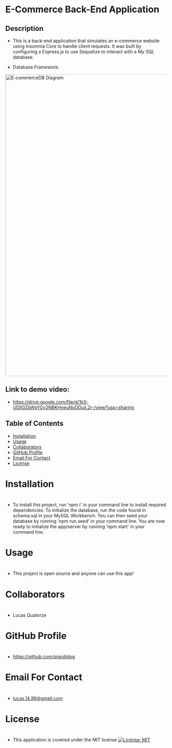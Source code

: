 # E-Commerce Back-End Application
    
## Description
    
- This is a back-end application that simulates an e-commerce website using Insomnia Core to handle client requests. It was built by configuring a Express.js to use Sequelize to interact with a My SQL database.

- Database Framework:

<img width="940" alt="E-commerceDB Diagram" src="https://user-images.githubusercontent.com/60542798/116517956-49ff6580-a895-11eb-9d9b-c6aed8d96459.png">


## Link to demo video:

- https://drive.google.com/file/d/1kX-UDX0ZbWsYGy2NBKHneuNoDDuiL2r-/view?usp=sharing

## Table of Contents
- <a href="#inst">Installation<a>
- <a href="#use">Usage<a>
- <a href="#collab">Collaborators<a>
- <a href="#git">GitHub Profile<a>
- <a href="#email">Email For Contact<a>
- <a href="#lic">License<a>
    
## <h1 id="inst">Installation<h1>
    
- To install this project, run 'npm i' in your command line to install required dependencies. To initialize the database, run the code found in schema.sql in your MySQL Workbench. You can then seed your database by running 'npm run seed' in your command line. You are now ready to initialize the app/server by running 'npm start' in your command line.

## <h1 id="use">Usage<h1>
    
- This project is open source and anyone can use this app!

## <h1 id="collab">Collaborators<h1>

- Lucas Quatorze

## <h1 id="git">GitHub Profile<h1>

- https://github.com/pigodidog

## <h1 id="email">Email For Contact<h1>

- lucas.14.96@gmail.com

## <h1 id="lic">License<h1>

- This application is covered under the MIT license
[![License: MIT](https://img.shields.io/badge/License-MIT-yellow.svg)](https://opensource.org/licenses/MIT)
    
